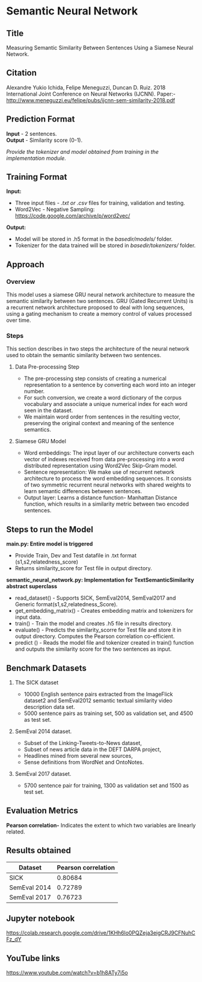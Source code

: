
# Semantic Neural Network

## Title
Measuring Semantic Similarity Between Sentences Using a Siamese Neural Network.
## Citation
Alexandre Yukio Ichida, Felipe Meneguzzi, Duncan D. Ruiz.
2018 International Joint Conference on Neural Networks (IJCNN).
Paper:- http://www.meneguzzi.eu/felipe/pubs/ijcnn-sem-similarity-2018.pdf
## Prediction Format
**Input** - 2 sentences.<br />
**Output** - Similarity score (0-1).

 *Provide the tokenizer and model obtained from training in the implementation module.*
## Training Format
**Input:** 
* Three input files - *.txt or .csv* files for training, validation and testing.
* Word2Vec - Negative Sampling: https://code.google.com/archive/p/word2vec/

**Output:** 
* Model will be stored in .h5 format in the *basedir/models/*  folder.
* Tokenizer for the data trained will be stored in *basedir/tokenizers/*  folder.

## Approach
### Overview
This model uses a siamese GRU neural network architecture to measure the semantic similarity between two sentences. GRU (Gated Recurrent Units) is a recurrent network
architecture proposed to deal with long sequences, using a gating mechanism to create a memory control of values processed over time.

### Steps
This section describes in two steps the architecture of the neural network used to obtain the semantic similarity between two sentences.
1. Data Pre-processing Step
    * The pre-processing step consists of creating a numerical representation to a sentence by converting each word into an integer number.
    * For such conversion, we create a word dictionary of the corpus vocabulary and associate a unique numerical index for each word seen in the dataset.
    * We maintain word order from sentences in the resulting vector, preserving the original context and meaning of the sentence semantics.

2. Siamese GRU Model
    * Word embeddings: The input layer of our architecture converts each vector of indexes received from data pre-processing into a word distributed representation using Word2Vec Skip-Gram model.
    * Sentence representation: We make use of recurrent network architecture to process the word embedding sequences. It consists of two symmetric recurrent neural networks with shared weights to learn semantic differences between sentences.
    * Output layer: Learns a distance function- Manhattan Distance function, which results in a similarity metric between two encoded sentences.

## Steps to run the Model
**main.py: Entire model is triggered**
   * Provide Train, Dev and Test datafile in .txt format (s1,s2,relatedness_score)
   * Returns similarity_score for Test file in output directory.
   
**semantic_neural_network.py: Implementation for TextSemanticSimilarity abstract superclass**
   * read_dataset() - Supports SICK, SemEval2014, SemEval2017 and Generic format(s1,s2,relatedness_Score).
   * get_embedding_matrix() - Creates embedding matrix and tokenizers for input data.
   * train() - Train the model and creates .h5 file in results directory.
   * evaluate() - Predicts the similarity_scorre for Test file and store it in output directory. Computes the Pearson correlation co-efficient.
   * predict () - Reads the model file and tokenizer created in train() function and outputs the similarity score for the two sentences as input.
     
   
## Benchmark Datasets
1. The SICK dataset 
    * 10000 English sentence pairs extracted from the ImageFlick dataset2 and SemEval2012 semantic textual similarity video description data set.
    * 5000 sentence pairs as training set, 500 as validation set, and 4500 as test set.
 
2. SemEval 2014 dataset.
    *  Subset of the Linking-Tweets-to-News dataset,
    *  Subset of news article data in the DEFT DARPA project,
    *  Headlines mined from several new sources,
    *  Sense definitions from WordNet and OntoNotes.
 
3. SemEval 2017 dataset.
    * 5700 sentence pair for training, 1300 as validation set and 1500 as test set.

## Evaluation Metrics
**Pearson correlation-** Indicates the extent to which two variables are linearly related.

## Results obtained
| Dataset  | Pearson correlation|
| ------------- | ------------- |
| SICK  | 0.80684  |
| SemEval 2014  | 0.72789  |
| SemEval 2017  | 0.76723  |

## Jupyter notebook

https://colab.research.google.com/drive/1KHh6lo0PQZeja3eigCRJ9CFNuhCFz_dY

## YouTube links
https://www.youtube.com/watch?v=b1h8ATy7i5o
